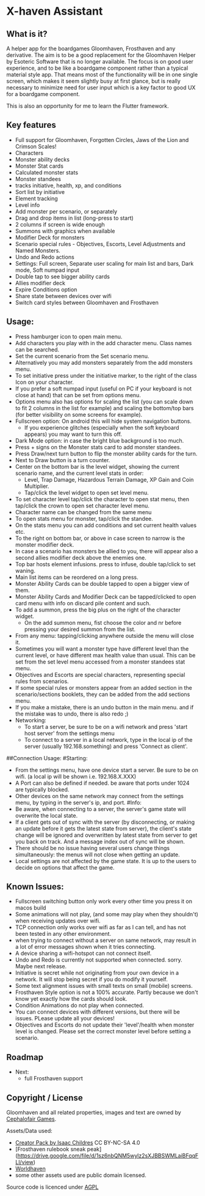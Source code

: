 # X-haven Assistant

## What is it?
A helper app for the boardgames Gloomhaven, Frosthaven and any derivative.
The aim is to be a good replacement for the Gloomhaven Helper by Esoteric Software that is no longer available.
The focus is on good user experience, and to be like a boardgame component rather than a typical material style app.
That means most of the functionality will be in one single screen, which makes it seem slightly busy at first glance, but is really necessary to minimize need for user input which is a key factor to good UX for a boardgame component.

This is also an opportunity for me to learn the Flutter framework.

## Key features
- Full support for Gloomhaven, Forgotten Circles, Jaws of the Lion and Crimson Scales!
- Characters
- Monster ability decks
- Monster Stat cards
- Calculated monster stats
- Monster standees
- tracks initiative, health, xp, and conditions
- Sort list by initiative
- Element tracking
- Level info
- Add monster per scenario, or separately
- Drag and drop items in list (long-press to start)
- 2 columns if screen is wide enough
- Summons with graphics when available
- Modifier Deck for monsters
- Scenario special rules - Objectives, Escorts, Level Adjustments and Named Monsters.
- Undo and Redo actions
- Settings: Full screen, Separate user scaling for main list and bars, Dark mode, Soft numpad input
- Double tap to see bigger ability cards
- Allies modifier deck
- Expire Conditions option
- Share state between devices over wifi
- Switch card styles between Gloomhaven and Frosthaven


## Usage:
- Press hamburger icon to open main menu.
- Add characters you play with in the add character menu. Class names can be searched.
- Set the current scenario from the Set scenario menu. 
- Alternatively you may add monsters separately from the add monsters menu.
- To set initiative press under the initiative marker, to the right of the class Icon on your character.
- If you prefer a soft numpad input (useful on PC if your keyboard is not close at hand) that can be set from options menu.
- Options menu also has options for scaling the list (you can scale down to fit 2 columns in the list for example) and 
scaling the bottom/top bars (for better visibility on some screens for example).
- Fullscreen option: On android this will hide system navigation buttons. 
  - If you experience glitches (especially when the soft keyboard appears) you may want to turn this off.
- Dark Mode option: in case the bright blue background is too much.
- Press + signs on the Monster stats card to add monster standees.
- Press Draw/next turn button to flip the monster ability cards for the turn.
- Next to Draw button is a turn counter.
- Center on the bottom bar is the level widget, showing the current scenario name, and the current level stats in order:
  - Level, Trap Damage, Hazardous Terrain Damage, XP Gain and Coin Multiplier.
  - Tap/click the level widget to open set level menu.
- To set character level tap/click the character to open stat menu, then tap/click the crown to open set character level menu.
- Character name can be changed from the same menu
- To open stats menu for monster, tap/click the standee.
- On the stats menu you can add conditions and set current health values etc.
- To the right on bottom bar, or above in case screen to narrow is the monster modifier deck.
- In case a scenario has monsters be allied to you, there will appear also a second allies modifier deck above the enemies one.
- Top bar hosts element infusions. press to infuse, double tap/click to set waning.
- Main list items can be reordered on a long press.
- Monster Ability Cards can be double tapped to open a bigger view of them.
- Monster Ability Cards and Modifier Deck can be tapped/clicked to open card menu with info on discard pile content and such.
- To add a summon, press the big plus on the right of the character widget.
  - On the add summon menu, fist choose the color and nr before pressing your desired summon from the list.
- From any menu: tapping/clicking anywhere outside the menu will close it.
- Sometimes you will want a monster type have different level than the current level, or have different max health value than usual. This can be set from the set level menu accessed from a monster standees stat menu.
- Objectives and Escorts are special characters, representing special rules from scenarios.
- If some special rules or monsters appear from an added section in the scenario/sections booklets, they can be added from the add sections menu.
- If you make a mistake, there is an undo button in the main menu. and if the mistake was to undo, there is also redo ;)
- Networking:
  - To start a server, be sure to be on a wifi network and press 'start host server' from the settings menu
  - To connect to a server in a local network, type in the local ip of the server (usually 192.168.something) and press 'Connect as client'.

##Connection Usage:
#Starting:
- From the settings menu, have one device start a server. Be sure to be on wifi. (a local ip will be shown i.e. 192.168.X.XXX)
- A Port can also be defined if needed. be aware that ports under 1024 are typically blocked.
- Other devices on the same network may connect from the settings menu, by typing in the server's ip, and port.
#Info:
- Be aware, when connecting to a server, the server's game state will overwrite the local state.
- If a client gets out of sync with the server (by disconnecting, or making an update before it gets the latest state from server), the client's state change will be ignored and overwritten by latest state from server to get you back on track. And a message index out of sync will be shown.
- There should be no issue having several users change things simultaneously: the menus will not close when getting an update.
- Local settings are not affected by the game state. It is up to the users to decide on options that affect the game.

## Known Issues:
- Fullscreen switching button only work every other time you press it on macos build
- Some animations will not play, (and some may play when they shouldn't) when receiving updates over wifi.
- TCP connection only works over wifi as far as I can tell, and has not been tested in any other environment.
- when trying to connect without a server on same network, may result in a lot of error messages shown when it tries connecting.
- A device sharing a wifi-hotspot can not connect itself.
- Undo and Redo is currently not supported when connected. sorry. Maybe next release.
- Initiative is secret while not originating from your own device in a network. It will stop being secret if you do modify it yourself.
- Some text alignment issues with small texts on small (mobile) screens.
- Frosthaven Style option is not a 100% accurate. Partly because we don't know yet exactly how the cards should look.
- Condition Animations do not play when connected.
- You can connect devices with different versions, but there will be issues. PLease update all your devices!
- Objectives and Escorts do not update their 'level'/health when monster level is changed. Please set the correct monster level before setting a scenario.


## Roadmap
- Next:
  - full Frosthaven support

## Copyright / License

Gloomhaven and all related properties, images and text are owned by [Cephalofair Games](https://cephalofair.com).

Assets/Data used:

- [Creator Pack by Isaac Childres](https://boardgamegeek.com/thread/1733586/files-creation) CC BY-NC-SA 4.0
- [Frosthaven rulebook sneak peak] (https://drive.google.com/file/d/1sz6nbQNM5wylz2sXJBBSWMLaiBFqqFLl/view)
- [Worldhaven](https://github.com/any2cards/worldhaven)
- some other assets used are public domain licensed.

Source code is licenced under [AGPL](/LICENSE)

